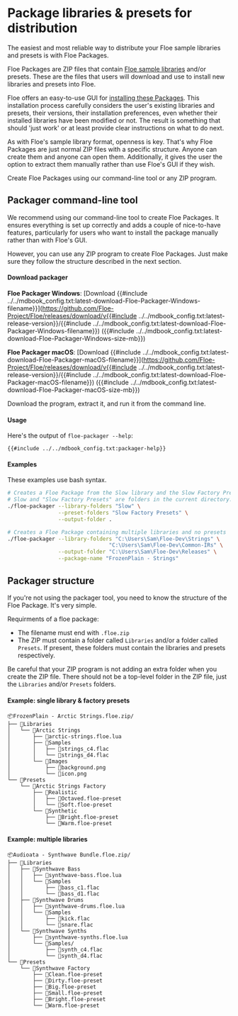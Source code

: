 <!--
SPDX-FileCopyrightText: 2024 Sam Windell
SPDX-License-Identifier: GPL-3.0-or-later
-->

# Package libraries & presets for distribution
The easiest and most reliable way to distribute your Floe sample libraries and presets is with Floe Packages.

Floe Packages are ZIP files that contain [Floe sample libraries](../about/sample-libraries.md) and/or presets. These are the files that users will download and use to install new libraries and presets into Floe.

Floe offers an easy-to-use GUI for [installing these Packages](../installation/install-libraries-and-presets.md). This installation process carefully considers the user's existing libraries and presets, their versions, their installation preferences, even whether their installed libraries have been modified or not. The result is something that should 'just work' or at least provide clear instructions on what to do next.

As with Floe's sample library format, openness is key. That's why Floe Packages are just normal ZIP files with a specific structure. Anyone can create them and anyone can open them. Additionally, it gives the user the option to extract them manually rather than use Floe's GUI if they wish.

Create Floe Packages using our command-line tool or any ZIP program.

## Packager command-line tool
We recommend using our command-line tool to create Floe Packages. It ensures everything is set up correctly and adds a couple of nice-to-have features, particularly for users who want to install the package manually rather than with Floe's GUI.

However, you can use any ZIP program to create Floe Packages. Just make sure they follow the structure described in the next section.

#### Download packager

**<i class="fa fa-windows"></i> Floe Packager Windows**: [Download {{#include ../../mdbook_config.txt:latest-download-Floe-Packager-Windows-filename}}](https://github.com/Floe-Project/Floe/releases/download/v{{#include ../../mdbook_config.txt:latest-release-version}}/{{#include ../../mdbook_config.txt:latest-download-Floe-Packager-Windows-filename}}) ({{#include ../../mdbook_config.txt:latest-download-Floe-Packager-Windows-size-mb}})

**<i class="fa fa-apple"></i> Floe Packager macOS**: [Download {{#include ../../mdbook_config.txt:latest-download-Floe-Packager-macOS-filename}}](https://github.com/Floe-Project/Floe/releases/download/v{{#include ../../mdbook_config.txt:latest-release-version}}/{{#include ../../mdbook_config.txt:latest-download-Floe-Packager-macOS-filename}}) ({{#include ../../mdbook_config.txt:latest-download-Floe-Packager-macOS-size-mb}})

Download the program, extract it, and run it from the command line. 

#### Usage
Here's the output of `floe-packager --help`:
```
{{#include ../../mdbook_config.txt:packager-help}}
```

#### Examples
These examples use bash syntax.
```bash
# Creates a Floe Package from the Slow library and the Slow Factory Presets.
# Slow and "Slow Factory Presets" are folders in the current directory.
./floe-packager --library-folders "Slow" \
                --preset-folders "Slow Factory Presets" \
                --output-folder .

# Creates a Floe Package containing multiple libraries and no presets
./floe-packager --library-folders "C:\Users\Sam\Floe-Dev\Strings" \
                                "C:\Users\Sam\Floe-Dev\Common-IRs" \
                --output-folder "C:\Users\Sam\Floe-Dev\Releases" \
                --package-name "FrozenPlain - Strings"
```


## Packager structure

If you're not using the packager tool, you need to know the structure of the Floe Package. It's very simple.

Requirments of a floe package:
- The filename must end with `.floe.zip`
- The ZIP must contain a folder called `Libraries` and/or a folder called `Presets`. If present, these folders must contain the libraries and presets respectively.

Be careful that your ZIP program is not adding an extra folder when you create the ZIP file. There should not be a top-level folder in the ZIP file, just the `Libraries` and/or `Presets` folders.

#### Example: single library & factory presets
```
📦FrozenPlain - Arctic Strings.floe.zip/
├── 📁Libraries
│   └── 📁Arctic Strings
│       ├── 📄arctic-strings.floe.lua
│       ├── 📁Samples
│       │   ├── 📄strings_c4.flac
│       │   └── 📄strings_d4.flac
│       └── 📁Images
│           ├── 📄background.png
│           └── 📄icon.png
└── 📁Presets
    └── 📁Arctic Strings Factory
        ├── 📁Realistic
        │   ├── 📄Octaved.floe-preset
        │   └── 📄Soft.floe-preset
        └── 📁Synthetic
            ├── 📄Bright.floe-preset
            └── 📄Warm.floe-preset
```

#### Example: multiple libraries
```
📦Audioata - Synthwave Bundle.floe.zip/
├── 📁Libraries
│   ├── 📁Synthwave Bass
│   │   ├── 📄synthwave-bass.floe.lua
│   │   └── 📁Samples
│   │       ├── 📄bass_c1.flac
│   │       └── 📄bass_d1.flac
│   ├── 📁Synthwave Drums
│   │   ├── 📄synthwave-drums.floe.lua
│   │   └── 📁Samples
│   │       ├── 📄kick.flac
│   │       └── 📄snare.flac
│   └── 📁Synthwave Synths
│       ├── 📄synthwave-synths.floe.lua
│       └── 📁Samples/
│           ├── 📄synth_c4.flac
│           └── 📄synth_d4.flac
└── 📁Presets
    └── 📁Synthwave Factory
        ├── 📄Clean.floe-preset
        ├── 📄Dirty.floe-preset
        ├── 📄Big.floe-preset
        ├── 📄Small.floe-preset
        ├── 📄Bright.floe-preset
        └── 📄Warm.floe-preset
```
